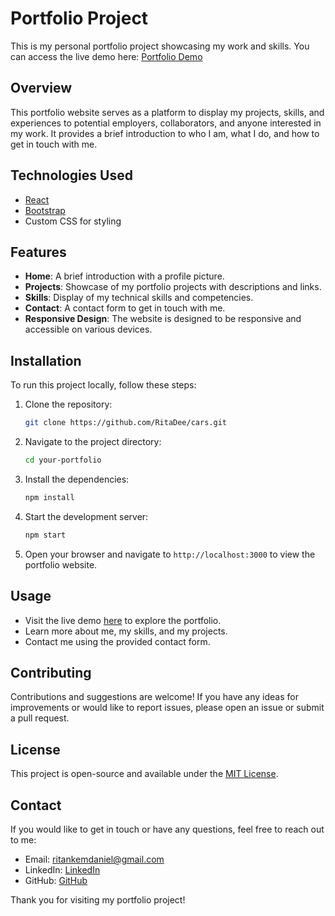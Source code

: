 # Portfolio Project

This is my personal portfolio project showcasing my work and skills. You can access the live demo here: [Portfolio Demo](https://ritadaniel.me/)

## Overview

This portfolio website serves as a platform to display my projects, skills, and experiences to potential employers, collaborators, and anyone interested in my work. It provides a brief introduction to who I am, what I do, and how to get in touch with me.

## Technologies Used

- [React](https://reactjs.org/)
- [Bootstrap](https://getbootstrap.com/)
- Custom CSS for styling

## Features


- **Home**: A brief introduction with a profile picture.
- **Projects**: Showcase of my portfolio projects with descriptions and links.
- **Skills**: Display of my technical skills and competencies.
- **Contact**: A contact form to get in touch with me.
- **Responsive Design**: The website is designed to be responsive and accessible on various devices.

## Installation


To run this project locally, follow these steps:

1. Clone the repository:


   ```bash
   git clone https://github.com/RitaDee/cars.git
   ```

2. Navigate to the project directory:


   ```bash
   cd your-portfolio
   ```

3. Install the dependencies:

   ```bash
   npm install
   ```

4. Start the development server:

   ```bash
   npm start
   ```

5. Open your browser and navigate to `http://localhost:3000` to view the portfolio website.

## Usage

- Visit the live demo [here](https://ritadaniel.me/) to explore the portfolio.
- Learn more about me, my skills, and my projects.
- Contact me using the provided contact form.

## Contributing

Contributions and suggestions are welcome! If you have any ideas for improvements or would like to report issues, please open an issue or submit a pull request.

## License

This project is open-source and available under the [MIT License](LICENSE).

## Contact

If you would like to get in touch or have any questions, feel free to reach out to me:

- Email: ritankemdaniel@gmail.com
- LinkedIn: [LinkedIn](https://www.linkedin.com/in/rita-daniel/)
- GitHub: [GitHub](https://github.com/RitaDee/)

Thank you for visiting my portfolio project!
